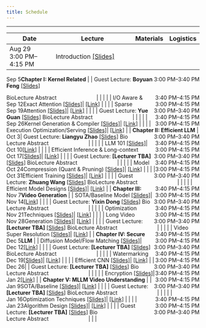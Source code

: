 ```yaml
---
title: Schedule
---  
```


<style>
table th:first-of-type {
    width: 30%;
}
table th:nth-of-type(2) {
    width: 50%;
}
table th:nth-of-type(3) {
    width: 10%;
}
table th:nth-of-type(4) {
    width: 10%;
}

details summary {
    width: 200px;
    display: block; 
}
</style>

--- 
| Date   | Lecture | Materials | Logistics | 
|--------|---------|-----------|-----------|
| <span style="float:left">Aug 29</span><span style="float:right">3:00 PM–4:15 PM</span> | Introduction [[Slides]](#)| | |
**Chapter I: Kernel Related**
| <span style="float:left">Sep 5</span><span style="float:right">3:00 PM–3:40 PM</span> | Guest Lecture: **Boyuan Feng** [[Slides]](#)  <div style="display: inline-block;"><details><summary style="display: block; width: 100%; max-width: 200px">Bio</summary>Boyuan Feng is a PyTorch Core Developer working on PyTorch Compiler, Inductor, CUDAGraph, and Flex Attention.</details></div><div style="display: inline-block; margin-right: 10px;"><details><summary>Lecture Abstract</summary>FlexAttention is a novel compiler-driven programming model that allows implementing the majority of attention variants in a few lines of idiomatic PyTorch code. Since its release in PyTorch 2.5.0, many ML researchers have utilized it to customize their attention kernels without writing kernel code. In this talk, we present recent advances in FlexAttention. More details on our MLSys'25 paper (https://arxiv.org/pdf/2412.05496) and PyTorch Blog (https://pytorch.org/blog/flexattention-for-inference/)!</details></div> | | |
| <span style="float:right">3:40 PM–4:15 PM</span> | I/O Aware & Exact Attention [[Slides]](#)| [[Link]](../materials/#subtopic-1-io-aware--exact-attention) | |
| <span style="float:left">Sep 12</span><span style="float:right">3:00 PM–4:15 PM</span> | Sparse Attention [[Slides]](#)| [[Link]](../materials/#subtopic-2-sparse-attention) | |
| <span style="float:left">Sep 19</span><span style="float:right">3:00 PM–3:40 PM</span> | Guest Lecture: **Yue Guan** [[Slides]](#) <div style="display: inline-block;"><details><summary style="display: block; width: 100%; max-width: 200px">Bio</summary>Yue Guan is a postdoctoral researcher at the University of California, San Diego, working with Prof. Yufei Ding in the Picasso Lab. He received his Ph.D. in Computer Science from Shanghai Jiao Tong University under the supervision of Prof. Jingwen Leng. His research focuses on efficient deep learning systems, spanning model compression, compiler optimization, and system design. His work has been published in top venues such as SOSP, OSDI, ASPLOS and HPCA.</details></div><div style="display: inline-block; margin-right: 10px;"><details><summary>Lecture Abstract</summary>The rapid growth of large language models (LLMs) requires better compilers for efficient use of multi-GPU systems. In this talk, I will introduce Mercury, a compiler that manages remote GPU memory as part of the memory hierarchy to optimize computation, storage, and communication. I will also present KPerfIR, a tool that adds profiling directly into the compilation process to help analyze GPU kernel performance. These approaches show how integrating optimization and performance analysis in compilers can improve the scalability and efficiency of LLMs.</details></div> | | |
| <span style="float:right">3:40 PM–4:15 PM</span> | Kernel Generation & Compiler [[Slides]](#)| [[Link]](../materials/#subtopic-3-kernel-generation--compiler) | |
| <span style="float:left">Sep 26</span><span style="float:right">3:00 PM–4:15 PM</span> | Execution Optimization/Serving [[Slides]](#)| [[Link]](../materials/#subtopic-4-execution-optimizationserving) | |
**Chapter II: Efficient LLM**
| <span style="float:left">Oct 3</span><span style="float:right">3:00 PM–3:40 PM</span> | Guest Lecture: **Liangyu Zhao** [[Slides]](#) <div style="display: inline-block;"><details><summary style="display: block; width: 100%; max-width: 200px">Bio</summary>Liangyu Zhao is a fourth-year PhD student at the University of Washington, advised by Prof. Arvind Krishnamurthy. His research focuses on machine learning systems, with an emphasis on network communication for distributed machine learning. Currently, he is a research scientist intern at Meta AI & Systems Co-Design team.</details></div><div style="display: inline-block; margin-right: 10px;"><details><summary>Lecture Abstract</summary>As modern DNN models grow ever larger, collective communications between the accelerators (allreduce, etc.) emerge as a significant performance bottleneck. Designing efficient communication schedules is challenging, given today's heterogeneous and diverse network fabrics. We present ForestColl, a tool that generates throughput-optimal schedules for any network topology. ForestColl constructs broadcast/aggregation spanning trees as the communication schedule, achieving theoretical optimality. Its schedule generation runs in strongly polynomial time and is highly scalable. ForestColl supports any network fabrics, including both switching fabrics and direct accelerator connections. We evaluated ForestColl on multi-box AMD MI250 and NVIDIA DGX A100 platforms. ForestColl showed significant improvements over the vendors' own optimized communication libraries, RCCL and NCCL, across various settings and in LLM training. ForestColl also outperformed other state-of-the-art schedule generation techniques with both more efficient generated schedules and substantially faster schedule generation speed.</details></div> | | |
| <span style="float:right">3:40 PM–4:15 PM</span> | LLM 101 [[Slides]](#)| [[Link]](../materials/#subtopic-1-llm-101) | |
| <span style="float:left">Oct 10</span><span style="float:right">3:00 PM–4:15 PM</span> | Efficient Inference & Long-context [[Slides]](#)| [[Link]](../materials/#subtopic-2-efficient-inference--long-context) | |
| <span style="float:left">Oct 17</span><span style="float:right">3:00 PM–3:40 PM</span> | Guest Lecture: **[Lecturer TBA]** [[Slides]](#) <div style="display: inline-block;"><details><summary style="display: block; width: 100%; max-width: 200px">Bio</summary>To Be Determined <img width=200/> </details></div><div style="display: inline-block; margin-right: 10px;"><details><summary>Lecture Abstract</summary>Topic Not Confirmed</details></div> | | |
| <span style="float:right">3:40 PM–4:15 PM</span> | Model Compression (Quant & Pruning) [[Slides]](#)| [[Link]](../materials/#subtopic-3-model-compression-quant--pruning) | |
| <span style="float:left">Oct 24</span><span style="float:right">3:00 PM–4:15 PM</span> | Efficient Training [[Slides]](#)| [[Link]](../materials/#subtopic-4-efficient-training) | |
| <span style="float:left">Oct 31</span><span style="float:right">3:00 PM–3:40 PM</span> | Guest Lecture: **Zhuang Wang** [[Slides]](#) <div style="display: inline-block;"><details><summary style="display: block; width: 100%; max-width: 200px">Bio</summary>Zhuang Wang is an Applied Scientist at Amazon Web Services AI. He received his Ph.D. degree in Computer Science from Rice University in 2023, fortunately advised by Prof. T. S. Eugene Ng. His current research interests focus on efficient training and inference systems for large language models.</details></div><div style="display: inline-block; margin-right: 10px;"><details><summary>Lecture Abstract</summary>Frequent failures are observed during large model training due to large-scale resources involved and extended training time. This talk presents Gemini, a distributed training system that enables fast failure recovery for large model training by checkpointing to CPU memory of the host machines with much larger aggregated bandwidth. However, two challenges prevent naïvely checkpointing to CPU memory. First, the availability of checkpoints in CPU memory cannot be guaranteed when failures occur. Second, since the communication traffic for training and checkpointing share the same network, checkpoint traffic can interfere with training traffic and harm training throughput. To address these two challenges, we propose: 1) a provably near-optimal checkpoint placement strategy to maximize the probability of failure recovery from checkpoints in CPU memory; and 2) a checkpoint traffic scheduling algorithm to minimize, if not eliminate, the interference of checkpoint traffic on model training. Our evaluation shows that Gemini achieves optimal checkpoint frequency, i.e., every iteration, and incurs no overhead on training throughput for large model training.</details></div> | | |
| <span style="float:right">3:40 PM–4:15 PM</span> | Efficient Model Designs [[Slides]](#)| [[Link]](../materials/#subtopic-5-efficient-model-designs) | |
**Chapter III: Video Generation**
| <span style="float:left">Nov 7</span><span style="float:right">3:00 PM–4:15 PM</span> | SOTA/Baseline Model [[Slides]](#)| [[Link]](../materials/#subtopic-1-sotabaseline-model) | |
| <span style="float:left">Nov 14</span><span style="float:right">3:00 PM–3:40 PM</span> | Guest Lecture: **Yixin Dong** [[Slides]](#) <div style="display: inline-block;"><details><summary style="display: block; width: 100%; max-width: 200px">Bio</summary>To Be Finished <img width=200/> </details></div><div style="display: inline-block; margin-right: 10px;"><details><summary>Lecture Abstract</summary>Topic Not Confirmed</details></div> | | |
| <span style="float:right">3:40 PM–4:15 PM</span> | Optimization Techniques [[Slides]](#)| [[Link]](../materials/#subtopic-2-optimization-techniques) | |
| <span style="float:left">Nov 21</span><span style="float:right">3:00 PM–4:15 PM</span> | Long Video Generation [[Slides]](#)| [[Link]](../materials/#subtopic-3-long-video-generation) | |
| <span style="float:left">Nov 28</span><span style="float:right">3:00 PM–3:40 PM</span> | Guest Lecture: **[Lecturer TBA]** [[Slides]](#) <div style="display: inline-block;"><details><summary style="display: block; width: 100%; max-width: 200px">Bio</summary>To Be Determined <img width=200/> </details></div><div style="display: inline-block; margin-right: 10px;"><details><summary>Lecture Abstract</summary>Topic Not Confirmed</details></div> | | |
| <span style="float:right">3:40 PM–4:15 PM</span> | Video Super Resolution [[Slides]](#)| [[Link]](../materials/#subtopic-4-video-super-resolution) | |
**Chapter IV: Secure LLM**
| <span style="float:left">Dec 5</span><span style="float:right">3:00 PM–4:15 PM</span> | Diffusion Model/Flow Matching [[Slides]](#)| [[Link]](../materials/#subtopic-1-diffusion-modelflow-matching) | |
| <span style="float:left">Dec 12</span><span style="float:right">3:00 PM–3:40 PM</span> | Guest Lecture: **[Lecturer TBA]** [[Slides]](#) <div style="display: inline-block;"><details><summary style="display: block; width: 100%; max-width: 200px">Bio</summary>To Be Determined <img width=200/> </details></div><div style="display: inline-block; margin-right: 10px;"><details><summary>Lecture Abstract</summary>Topic Not Confirmed</details></div> | | |
| <span style="float:right">3:40 PM–4:15 PM</span> | Watermarking [[Slides]](#)| [[Link]](../materials/#subtopic-2-watermarking) | |
| <span style="float:left">Dec 19</span><span style="float:right">3:00 PM–4:15 PM</span> | Efficient CNN [[Slides]](#)| [[Link]](../materials/#subtopic-3-efficient-cnn) | |
| <span style="float:left">Dec 26</span><span style="float:right">3:00 PM–3:40 PM</span> | Guest Lecture: **[Lecturer TBA]** [[Slides]](#) <div style="display: inline-block;"><details><summary style="display: block; width: 100%; max-width: 200px">Bio</summary>To Be Determined <img width=200/> </details></div><div style="display: inline-block; margin-right: 10px;"><details><summary>Lecture Abstract</summary>Topic Not Confirmed</details></div> | | |
| <span style="float:right">3:40 PM–4:15 PM</span> | Encryption [[Slides]](#)| [[Link]](../materials/#subtopic-4-encryption) | |
**Chapter V: MLLM Video Understanding**
| <span style="float:left">Jan 2</span><span style="float:right">3:00 PM–4:15 PM</span> | SOTA/Baseline [[Slides]](#)| [[Link]](../materials/#subtopic-1-sotabaseline) | |
| <span style="float:left">Jan 9</span><span style="float:right">3:00 PM–3:40 PM</span> | Guest Lecture: **[Lecturer TBA]** [[Slides]](#) <div style="display: inline-block;"><details><summary style="display: block; width: 100%; max-width: 200px">Bio</summary>To Be Determined <img width=200/> </details></div><div style="display: inline-block; margin-right: 10px;"><details><summary>Lecture Abstract</summary>Topic Not Confirmed</details></div> | | |
| <span style="float:right">3:40 PM–4:15 PM</span> | Optimization Techniques [[Slides]](#)| [[Link]](../materials/#subtopic-2-optimization-techniques-1) | |
| <span style="float:left">Jan 16</span><span style="float:right">3:00 PM–4:15 PM</span> | Algorithm Design [[Slides]](#)| [[Link]](../materials/#subtopic-3-algorithm-design) | |
| <span style="float:left">Jan 23</span><span style="float:right">3:00 PM–3:40 PM</span> | Guest Lecture: **[Lecturer TBA]** [[Slides]](#) <div style="display: inline-block;"><details><summary style="display: block; width: 100%; max-width: 200px">Bio</summary>To Be Determined <img width=200/> </details></div><div style="display: inline-block; margin-right: 10px;"><details><summary>Lecture Abstract</summary>Topic Not Confirmed</details></div> | | |
